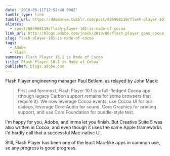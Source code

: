 ```yaml
---
date: '2010-06-11T12:52:48.000Z'
tumblr_type: link
tumblr_url: https://ddemaree.tumblr.com/post/686968119/flash-player-101-is-made-of-cocoa
aliases:
  - /post/686968119/flash-player-101-is-made-of-cocoa
link_url: http://blogs.adobe.com/jnack/2010/06/flash_player_goes_cocoa.html
slug: flash-player-101-is-made-of-cocoa
tags:
  - Adobe
  - Flash
summary: Flash Player 10.1 is Made of Cocoa
title: Flash Player 10.1 is Made of Cocoa
publisher: blogs.adobe.com
---
```


Flash Player engineering manager Paul Betlem, as relayed by John Mack:

> First and foremost, Flash Player 10.1 is a full-fledged Cocoa app (though legacy Carbon support remains for some browsers that require it). We now leverage Cocoa events, use Cocoa UI for our dialogs, leverage Core Audio for sound, Core Graphics for printing support, and use Core Foundation for bundle-style text.

I'm happy for you, Adobe, and imma let you finish. But Creative Suite 5 was also written in Cocoa, and even though it uses the same Apple frameworks I'd hardly call that a successful Mac-native UI.

Still, Flash Player has been one of the least Mac-like apps in common use, so any progress is good progress.